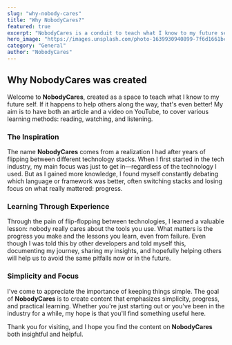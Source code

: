 ```yaml
---
slug: "why-nobody-cares"
title: "Why NobodyCares?"
featured: true
excerpt: "NobodyCares is a conduit to teach what I know to my future self and others. It emphasizes simplicity and progress over endless tech debates. It offers insights for those who, like me, have learned that what matters most is continuous learning, making progress and keeping things simple."
hero_image: "https://images.unsplash.com/photo-1639930940899-7f6d1661bcb8?q=80&w=1770&auto=format&fit=crop&ixlib=rb-4.0.3&ixid=M3wxMjA3fDB8MHxwaG90by1wYWdlfHx8fGVufDB8fHx8fA%3D%3D"
category: "General"
author: "NobodyCares"
---
```


## Why NobodyCares was created

Welcome to **NobodyCares**, created as a space to teach what I know to my future self. If it happens to help others along the way, that's even better! My aim is to have both an article and a video on YouTube, to cover various learning methods: reading, watching, and listening.

### The Inspiration

The name **NobodyCares** comes from a realization I had after years of flipping between different technology stacks. When I first started in the tech industry, my main focus was just to get in—regardless of the technology I used. But as I gained more knowledge, I found myself constantly debating which language or framework was better, often switching stacks and losing focus on what really mattered: progress.

### Learning Through Experience

Through the pain of flip-flopping between technologies, I learned a valuable lesson: nobody really cares about the tools you use. What matters is the progress you make and the lessons you learn, even from failure. Even though I was told this by other developers and told myself this, documenting my journey, sharing my insights, and hopefully helping others will help us to avoid the same pitfalls now or in the future.

### Simplicity and Focus

I've come to appreciate the importance of keeping things simple. The goal of **NobodyCares** is to create content that emphasizes simplicity, progress, and practical learning. Whether you're just starting out or you've been in the industry for a while, my hope is that you'll find something useful here.

Thank you for visiting, and I hope you find the content on **NobodyCares** both insightful and helpful.